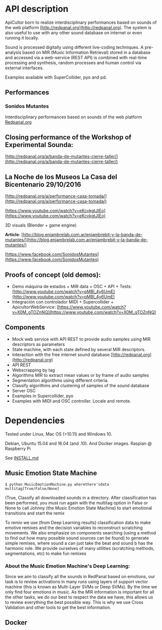 # API description

ApiCultor born to realize interdisciplinary performances based on sounds of the web platform [http://redpanal.org](http://redpanal.org). The system is also useful to use with any other sound database on internet or even running it locally.

Sound is processed digitally using different live-coding techniques. A pre-analysis based on MIR (Music Information Retrieval) stored in a database and accessed via a web-service (REST API) is combined with real-time processing and synthesis, random processes and human control via external interfaces.

Examples available with SuperCollider, pyo and pd.


## Performances

### Sonidos Mutantes

Interdisciplinary performances based on sounds of the web platform [Redpanal.org](Redpanal.org)

## Closing performance of the Workshop of Experimental Sounda:

[http://redpanal.org/a/banda-de-mutantes-cierre-taller/](http://redpanal.org/a/banda-de-mutantes-cierre-taller/)

## La Noche de los Museos La Casa del Bicentenario 29/10/2016
[http://redpanal.org/a/performance-casa-tomada/](http://redpanal.org/a/performance-casa-tomada/)

[https://www.youtube.com/watch?v=eKcvkgtJIEo](https://www.youtube.com/watch?v=eKcvkgtJIEo)

3D visuals (Blender + game engine)

**Article**: [http://blog.enjambrelab.com.ar/enjambrebit-y-la-banda-de-mutantes/](http://blog.enjambrelab.com.ar/enjambrebit-y-la-banda-de-mutantes/)

[https://www.facebook.com/SonidosMutantes](https://www.facebook.com/SonidosMutantes)

## Proofs of concept (old demos):

* Demo máquina de estados + MIR data + OSC + API + Tests: [http://www.youtube.com/watch?v=pMBl_4y6UmE](http://www.youtube.com/watch?v=pMBl_4y6UmE)
* Integración con controlador MIDI + Supercollider + ApicultorWebService: [https://www.youtube.com/watch?v=X0M_gTOZnNQ](https://www.youtube.com/watch?v=X0M_gTOZnNQ)

## Components


* Mock web service with API REST to provide audio samples using MIR descriptors as parameters
* State machine, with each state defined by several MIR descriptors.
* Interaction with the free internet sound database [http://redpanal.org](http://redpanal.org)
 * API REST
 * Webscrapping by tag
* Algorithms MIR to extract mean values or by frame of audio samples
* Segmentation algorithms using different criteria.
* Classify algorithms and clustering of samples of the sound database
* Server OSC
* Examples in Supercollider, pyo
* Examples with MIDI and OSC controller. Locale and remote.

# Dependencies

Tested under Linux, Mac OS (>10.11) and Windows 10.

Debian, Ubuntu 15.04 and 16.04 (and .10). And Docker images.
Raspian @ Raspberry Pi

See [INSTALL.md](INSTALL.md)

## Music Emotion State Machine

```
$ python MusicEmotionMachine.py wherethere'sdata multitag[True/False/None]
```

(True, Classify all downloaded sounds in a directory. After classification has been performed, you must run again with the multitag option in False or None to call Johnny (the Music Emotion State Machine) to start emotional transitions and start the remix

To remix we use (from Deep Learning results) classification data to make emotive remixes and the decision variables to reconstruct scratching movements. We also emphasize on components searching (using a method to find out how many possible sound sources can be found) to generate simple remixes, where sound a can just take the beat and sound b has the harmonic role. We provide ourselves of many utilities (scratching methods, segmentations, etc) to make fun remixes

### About the Music Emotion Machine's Deep Learning:

Since we aim to classify all the sounds in RedPanal based on emotions, our task is to review activations in many runs using layers of support vector machine (this is known as Multi-Layer SVMs or Deep SVMs). By the time we only find four emotions in music. As the MIR information is important for all the other tasks, we do our best to respect the data we have, this allows us to review everything the best possible way. This is why we use Cross Validation and other tools to get the best information.
## Docker
